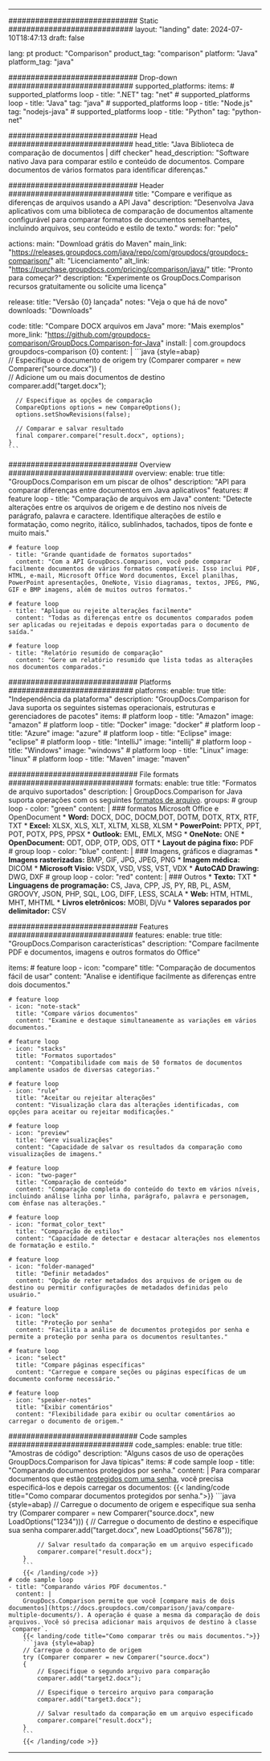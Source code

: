 
---
############################# Static ############################
layout: "landing"
date: 2024-07-10T18:47:13
draft: false

lang: pt
product: "Comparison"
product_tag: "comparison"
platform: "Java"
platform_tag: "java"

############################# Drop-down ############################
supported_platforms:
  items:
    # supported_platforms loop
    - title: ".NET"
      tag: "net"
    # supported_platforms loop
    - title: "Java"
      tag: "java"
    # supported_platforms loop
    - title: "Node.js"
      tag: "nodejs-java"
    # supported_platforms loop
    - title: "Python"
      tag: "python-net"

############################# Head ############################
head_title: "Java Biblioteca de comparação de documentos | diff checker"
head_description: "Software nativo Java para comparar estilo e conteúdo de documentos. Compare documentos de vários formatos para identificar diferenças."

############################# Header ############################
title: "Compare e verifique as diferenças de arquivos usando a API Java"
description: "Desenvolva Java aplicativos com uma biblioteca de comparação de documentos altamente configurável para comparar formatos de documentos semelhantes, incluindo arquivos, seu conteúdo e estilo de texto."
words:
  for: "pelo"

actions:
  main: "Download grátis do Maven"
  main_link: "https://releases.groupdocs.com/java/repo/com/groupdocs/groupdocs-comparison/"
  alt: "Licenciamento"
  alt_link: "https://purchase.groupdocs.com/pricing/comparison/java/"
  title: "Pronto para começar?"
  description: "Experimente os GroupDocs.Comparison recursos gratuitamente ou solicite uma licença"

release:
  title: "Versão {0} lançada"
  notes: "Veja o que há de novo"
  downloads: "Downloads"

code:
  title: "Compare DOCX arquivos em Java"
  more: "Mais exemplos"
  more_link: "https://github.com/groupdocs-comparison/GroupDocs.Comparison-for-Java"
  install: |
    <dependency>
      <groupId>com.groupdocs</groupId>
      <artifactId>groupdocs-comparison</artifactId>
      <version>{0}</version>
    </dependency>
  content: |
    ```java {style=abap}  
    // Especifique o documento de origem
    try (Comparer comparer = new Comparer("source.docx"))
    {    
      // Adicione um ou mais documentos de destino
      comparer.add("target.docx");

      // Especifique as opções de comparação
      CompareOptions options = new CompareOptions();
      options.setShowRevisions(false);

      // Comparar e salvar resultado
      final comparer.compare("result.docx", options);
    }    
    ```

############################# Overview ############################
overview:
  enable: true
  title: "GroupDocs.Comparison em um piscar de olhos"
  description: "API para comparar diferenças entre documentos em Java aplicativos"
  features:
    # feature loop
    - title: "Comparação de arquivos em Java"
      content: "Detecte alterações entre os arquivos de origem e de destino nos níveis de parágrafo, palavra e caractere. Identifique alterações de estilo e formatação, como negrito, itálico, sublinhados, tachados, tipos de fonte e muito mais."

    # feature loop
    - title: "Grande quantidade de formatos suportados"
      content: "Com a API GroupDocs.Comparison, você pode comparar facilmente documentos de vários formatos compatíveis. Isso inclui PDF, HTML, e-mail, Microsoft Office Word documentos, Excel planilhas, PowerPoint apresentações, OneNote, Visio diagramas, textos, JPEG, PNG, GIF e BMP imagens, além de muitos outros formatos."

    # feature loop
    - title: "Aplique ou rejeite alterações facilmente"
      content: "Todas as diferenças entre os documentos comparados podem ser aplicadas ou rejeitadas e depois exportadas para o documento de saída."

    # feature loop
    - title: "Relatório resumido de comparação"
      content: "Gere um relatório resumido que lista todas as alterações nos documentos comparados."

############################# Platforms ############################
platforms:
  enable: true
  title: "Independência da plataforma"
  description: "GroupDocs.Comparison for Java suporta os seguintes sistemas operacionais, estruturas e gerenciadores de pacotes"
  items:
    # platform loop
    - title: "Amazon"
      image: "amazon"
    # platform loop
    - title: "Docker"
      image: "docker"
    # platform loop
    - title: "Azure"
      image: "azure"
    # platform loop
    - title: "Eclipse"
      image: "eclipse"
    # platform loop
    - title: "IntelliJ"
      image: "intellij"
    # platform loop
    - title: "Windows"
      image: "windows"
    # platform loop
    - title: "Linux"
      image: "linux"
    # platform loop
    - title: "Maven"
      image: "maven"

############################# File formats ############################
formats:
  enable: true
  title: "Formatos de arquivo suportados"
  description: |
    GroupDocs.Comparison for Java suporta operações com os seguintes [formatos de arquivo](https://docs.groupdocs.com/comparison/java/supported-document-formats/).
  groups:
    # group loop
    - color: "green"
      content: |
        ### formatos Microsoft Office e OpenDocument
        * **Word:** DOCX, DOC, DOCM,DOT, DOTM, DOTX, RTX, RTF, TXT
        * **Excel:** XLSX, XLS, XLT, XLTM, XLSB, XLSM
        * **PowerPoint:** PPTX, PPT, POT, POTX, PPS, PPSX
        * **Outlook:** EML, EMLX, MSG
        * **OneNote:** ONE
        * **OpenDocument:** ODT, ODP, OTP, ODS, OTT
        * **Layout de página fixo:** PDF        
    # group loop
    - color: "blue"
      content: |
        ### Imagens, gráficos e diagramas
        * **Imagens rasterizadas:** BMP, GIF, JPG, JPEG, PNG
        * **Imagem médica:** DICOM
        * **Microsoft Visio:** VSDX, VSD, VSS, VST, VDX
        * **AutoCAD Drawing:** DWG, DXF
      # group loop
    - color: "red"
      content: |
        ### Outros
        * **Texto:** TXT
        * **Linguagens de programação:** CS, Java, CPP, JS, PY, RB, PL, ASM, GROOVY, JSON, PHP, SQL, LOG, DIFF, LESS, SCALA
        * **Web:** HTM, HTML, MHT, MHTML
        * **Livros eletrônicos:** MOBI, DjVu
        * **Valores separados por delimitador:** CSV

############################# Features ############################
features:
  enable: true
  title: "GroupDocs.Comparison características"
  description: "Compare facilmente PDF e documentos, imagens e outros formatos do Office"

  items:
    # feature loop
    - icon: "compare"
      title: "Comparação de documentos fácil de usar"
      content: "Analise e identifique facilmente as diferenças entre dois documentos."

    # feature loop
    - icon: "note-stack"
      title: "Compare vários documentos"
      content: "Examine e destaque simultaneamente as variações em vários documentos."

    # feature loop
    - icon: "stacks"
      title: "Formatos suportados"
      content: "Compatibilidade com mais de 50 formatos de documentos amplamente usados de diversas categorias."

    # feature loop
    - icon: "rule"
      title: "Aceitar ou rejeitar alterações"
      content: "Visualização clara das alterações identificadas, com opções para aceitar ou rejeitar modificações."

    # feature loop
    - icon: "preview"
      title: "Gere visualizações"
      content: "Capacidade de salvar os resultados da comparação como visualizações de imagens."

    # feature loop
    - icon: "two-pager"
      title: "Comparação de conteúdo"
      content: "Comparação completa do conteúdo do texto em vários níveis, incluindo análise linha por linha, parágrafo, palavra e personagem, com ênfase nas alterações."

    # feature loop
    - icon: "format_color_text"
      title: "Comparação de estilos"
      content: "Capacidade de detectar e destacar alterações nos elementos de formatação e estilo."

    # feature loop
    - icon: "folder-managed"
      title: "Definir metadados"
      content: "Opção de reter metadados dos arquivos de origem ou de destino ou permitir configurações de metadados definidas pelo usuário."

    # feature loop
    - icon: "lock"
      title: "Proteção por senha"
      content: "Facilita a análise de documentos protegidos por senha e permite a proteção por senha para os documentos resultantes."

    # feature loop
    - icon: "select"
      title: "Compare páginas específicas"
      content: "Carregue e compare seções ou páginas específicas de um documento conforme necessário."

    # feature loop
    - icon: "speaker-notes"
      title: "Exibir comentários"
      content: "Flexibilidade para exibir ou ocultar comentários ao carregar o documento de origem."

############################# Code samples ############################
code_samples:
  enable: true
  title: "Amostras de código"
  description: "Alguns casos de uso de operações GroupDocs.Comparison for Java típicas"
  items:
    # code sample loop
    - title: "Comparando documentos protegidos por senha."
      content: |
        Para comparar documentos que estão [protegidos com uma senha](https://docs.groupdocs.com/comparison/java/load-password-protected-documents/), você precisa especificá-los e depois carregar os documentos:
        {{< landing/code title="Como comparar documentos protegidos por senha.">}}
        ```java {style=abap}
        // Carregue o documento de origem e especifique sua senha
        try (Comparer comparer = new Comparer("source.docx", new LoadOptions("1234")))
        {
            // Carregue o documento de destino e especifique sua senha
            comparer.add("target.docx", new LoadOptions("5678"));
        
            // Salvar resultado da comparação em um arquivo especificado
            comparer.compare("result.docx");
        }
        ```
        {{< /landing/code >}}
    # code sample loop
    - title: "Comparando vários PDF documentos."
      content: |
        GroupDocs.Comparison permite que você [compare mais de dois documentos](https://docs.groupdocs.com/comparison/java/compare-multiple-documents/). A operação é quase a mesma da comparação de dois arquivos. Você só precisa adicionar mais arquivos de destino à classe `comparer`.
        {{< landing/code title="Como comparar três ou mais documentos.">}}
        ```java {style=abap}   
        // Carregue o documento de origem
        try (Comparer comparer = new Comparer("source.docx") 
        {
            // Especifique o segundo arquivo para comparação
            comparer.add("target2.docx");

            // Especifique o terceiro arquivo para comparação
            comparer.add("target3.docx");

            // Salvar resultado da comparação em um arquivo especificado
            comparer.compare("result.docx");
        }
        ```
        {{< /landing/code >}}

---

